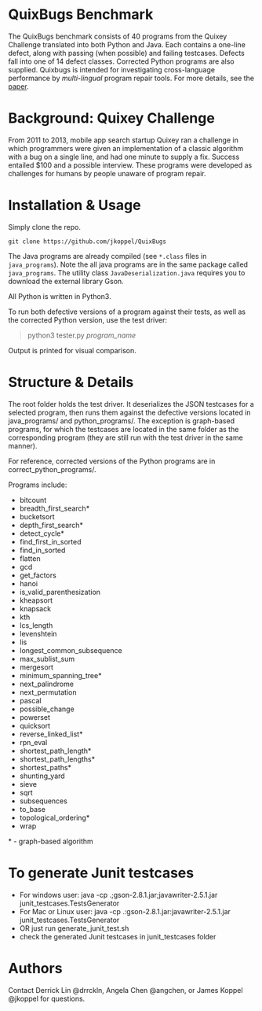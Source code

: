 # QuixBugs Benchmark
The QuixBugs benchmark consists of 40 programs from the Quixey Challenge translated into both Python and Java. Each contains a one-line defect, along with passing (when possible) and failing testcases. Defects fall into one of 14 defect classes. Corrected Python programs are also supplied. Quixbugs is intended for investigating cross-language performance by _multi-lingual_ program repair tools. For more details, see the [paper](quixbugs.pdf).

# Background: Quixey Challenge
From 2011 to 2013, mobile app search startup Quixey ran a challenge in which programmers were given an implementation of a classic algorithm with a bug on a single line, and had one minute to supply a fix. Success entailed $100 and a possible interview. These programs were developed as challenges for humans by people unaware of program repair.

# Installation & Usage
Simply clone the repo. 

    git clone https://github.com/jkoppel/QuixBugs
    
The Java programs are already compiled (see `*.class` files in `java_programs`). Note the all java programs are in the same package called `java_programs`. The utility class `JavaDeserialization.java` requires you to download the external library Gson.

All Python is written in Python3.

To run both defective versions of a program against their tests, as well as the corrected Python version, use the test driver:

> python3 tester.py _program\_name_

Output is printed for visual comparison.

# Structure & Details

The root folder holds the test driver. It deserializes the JSON testcases for a selected program, then runs them against the defective versions located in java\_programs/ and python\_programs/. The exception is graph-based programs, for which the testcases are located in the same folder as the corresponding program (they are still run with the test driver in the same manner).

For reference, corrected versions of the Python programs are in correct\_python\_programs/.

Programs include:
- bitcount
- breadth\_first\_search\*
- bucketsort
- depth\_first\_search\*
- detect\_cycle\*
- find\_first\_in\_sorted
- find\_in\_sorted
- flatten
- gcd
- get\_factors
- hanoi
- is\_valid\_parenthesization
- kheapsort
- knapsack
- kth
- lcs\_length
- levenshtein
- lis
- longest\_common\_subsequence
- max\_sublist\_sum
- mergesort
- minimum\_spanning\_tree\*
- next\_palindrome
- next\_permutation
- pascal
- possible\_change
- powerset
- quicksort
- reverse\_linked\_list\*
- rpn\_eval
- shortest\_path\_length\*
- shortest\_path\_lengths\*
- shortest\_paths\*
- shunting\_yard
- sieve
- sqrt
- subsequences
- to\_base
- topological\_ordering\*
- wrap

\* - graph-based algorithm

# To generate Junit testcases
- For windows user: java -cp .;gson-2.8.1.jar;javawriter-2.5.1.jar junit_testcases.TestsGenerator
- For Mac or Linux user: java -cp .:gson-2.8.1.jar:javawriter-2.5.1.jar junit_testcases.TestsGenerator 
- OR just run generate_junit_test.sh
- check the generated Junit testcases in junit_testcases folder


# Authors
Contact Derrick Lin @drrckln, Angela Chen @angchen, or James Koppel @jkoppel for questions.
